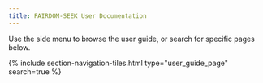 ```yaml
---
title: FAIRDOM-SEEK User Documentation
---
```


Use the side menu to browse the user guide, or search for specific pages below.

{% include section-navigation-tiles.html type="user_guide_page" search=true %}

